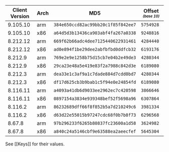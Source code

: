 |Client Version|Arch|MD5                             |Offset <sub><sup>_(base 10)_</sup></sub>|
|--------------|----|----------------------------------|---------|
|9.105.10      |arm |`384e650ccd82ac99bb20c1f85f842ee7`|`5754928`|
|9.105.10      |x86 |`a64d5d3b13436ca903abf4fa267a0338`|`9248816`|
|8.212.12      |arm |`669f62b66adc4dee7125440622931461`|`4284440`|
|8.212.12      |x86 |`ad0e894f1be29dee2abfbfbd0ddfcb32`|`6193176`|
|8.212.9       |arm |`769e2e9e1258b75d15cb7e04b2e49de3`|`4280344`|
|8.212.9       |x86 |`29ca23e48a5e419e83f2a7988c842d3e`|`6189080`|
|8.212.3       |arm |`dea33e1c3af9a1c7dade884d7cdd0bd7`|`4280344`|
|8.212.3       |x86 |`df17d625cb3b9bab1c5f94e0e24854fd`|`6189080`|
|8.116.11      |arm |`a4093a41db6d9033ee2962ec7c420598`|`3866646`|
|8.116.11      |x86 |`0897154a3834e939348bef52f5698a96`|`6307864`|
|8.116.2       |arm |`86232689dff66f8f852b5a7d210249c6`|`3981334`|
|8.116.2       |x86 |`d63d22e55015b97247cdc68f0b7b8f73`|`6296568`|
|8.67.8        |arm |`97b296233f6265b80837fc23600a1d58`|`3624982`|
|8.67.8        |x86 |`a840c24a5146cbf9e63588ea2aeecfef`|`5645304`|

See [[Keys]] for their values. 
